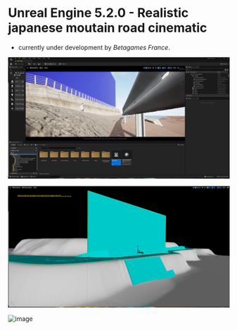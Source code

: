 # Unreal Engine 5.2.0 - Realistic japanese moutain road cinematic

- currently under development by _Betagames France_.

![image](https://github.com/HugoTby/UE5_japanese_road/blob/main/ressources/1.PNG)

![image](https://github.com/HugoTby/UE5_japanese_road/blob/main/ressources/3.PNG)

![image](https://github.com/HugoTby/UE5_japanese_road/blob/main/ressources/2.PNG)
